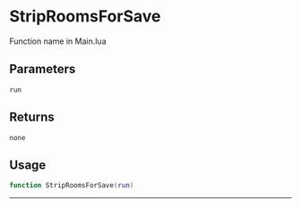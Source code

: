 # StripRoomsForSave
Function name in Main.lua
## Parameters
`run`
## Returns
`none`
## Usage
```lua
function StripRoomsForSave(run)
```
---
